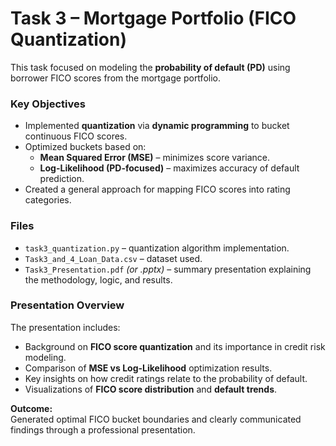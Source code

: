 # Task 3 – Mortgage Portfolio (FICO Quantization)

This task focused on modeling the **probability of default (PD)** using borrower FICO scores from the mortgage portfolio.

### Key Objectives
- Implemented **quantization** via **dynamic programming** to bucket continuous FICO scores.
- Optimized buckets based on:
  - **Mean Squared Error (MSE)** – minimizes score variance.
  - **Log-Likelihood (PD-focused)** – maximizes accuracy of default prediction.
- Created a general approach for mapping FICO scores into rating categories.

### Files
- `task3_quantization.py` – quantization algorithm implementation.
- `Task3_and_4_Loan_Data.csv` – dataset used.
- `Task3_Presentation.pdf` *(or .pptx)* – summary presentation explaining the methodology, logic, and results.

### Presentation Overview
The presentation includes:
- Background on **FICO score quantization** and its importance in credit risk modeling.  
- Comparison of **MSE vs Log-Likelihood** optimization results.  
- Key insights on how credit ratings relate to the probability of default.  
- Visualizations of **FICO score distribution** and **default trends**.  

**Outcome:**  
Generated optimal FICO bucket boundaries and clearly communicated findings through a professional presentation.
